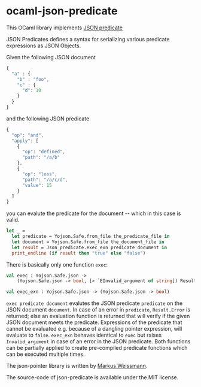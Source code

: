 # ocaml-json-predicate
This OCaml library implements [JSON predicate](https://tools.ietf.org/html/draft-snell-json-test-07)

JSON Predicates defines a syntax for serializing various predicate expressions as JSON Objects.

Given the following JSON document
```Javascript
{
  "a" : {
    "b" : "foo",
    "c" : {
      "d": 10
    }
  }
}
```

and the following JSON predicate
```Javascript
{
  "op": "and",
  "apply": [
    {
      "op": "defined",
      "path": "/a/b"
    },
    {
      "op": "less",
      "path": "/a/c/d",
      "value": 15
    }
  ]
}
```

you can evalute the predicate for the document -- which in this case is valid.

```ocaml
let _ =
  let predicate = Yojson.Safe.from_file the_predicate_file in
  let document = Yojson.Safe.from_file the_document_file in
  let result = Json_predicate.exec_exn predicate document in
  print_endline (if result then "true" else "false")
```

There is basically only one function ```exec```:
```ocaml
val exec : Yojson.Safe.json ->
    (Yojson.Safe.json -> bool, [> `EInvalid_argument of string]) Result.result

val exec_exn : Yojson.Safe.json -> (Yojson.Safe.json -> bool)
```
```exec predicate document``` evalutes the JSON predicate ```predicate``` on the
JSON document ```document```. In case of an error in ```predicate```, ```Result.Error```
is returned; else an evaluation function is returned that will verify if
the given JSON document meets the predicate.
Expressions of the predicate that cannot be evaluated e.g. because of a
dangling pointer expression, will evaluate to ```false```.
```exec_exn``` behaves identical to ```exec``` but raises ```Invalid_argument``` in
case of an error in the JSON predicate.
Both functions can be partially applied to create pre-compiled predicate functions
which can be executed multiple times.

The json-pointer library is written by [Markus Weissmann](http://www.mweissmann.de).

The source-code of json-predicate is available under the MIT license.

